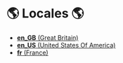 # 🌎 Locales 🌎
- [**en_GB** (Great Britain)](./en_GB/index.md)
- [**en_US** (United States Of America)](./en_US/index.md)
- [**fr** (France)](./fr/index.md)